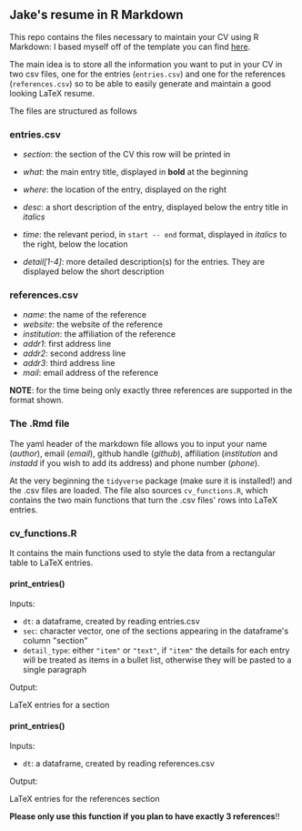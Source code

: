 ## Jake's resume in R Markdown

This repo contains the files necessary to maintain your CV using R Markdown: I based myself off of the template you can find [here](https://github.com/jakegut/resume). 

The main idea is to store all the information you want to put in your CV in two csv files, one for the entries (`entries.csv`) and one for the references (`references.csv`) so to be able to easily generate and maintain a good looking LaTeX resume.

The files are structured as follows

### entries.csv

- _section_: the section of the CV this row will be printed in

- _what_: the main entry title, displayed in __bold__ at the beginning
- _where_: the location of the entry, displayed on the right
- _desc_: a short description of the entry, displayed below the entry title in _italics_
- _time_: the relevant period, in `start -- end` format, displayed in _italics_ to the right, below the location
- _detail[1-4]_: more detailed description(s) for the entries. They are displayed below the short description

### references.csv


- _name_: the name of the  reference
- _website_: the website of the reference
- _institution_: the affiliation of the reference
- _addr1_: first address line
- _addr2_: second address line
- _addr3_: third address line
- _mail_: email address of the reference

__NOTE__: for the time being only exactly three references are supported in the format shown.

### The .Rmd file

The yaml header of the markdown file allows you to input your name (_author_), email (_email_), github handle (_github_), affiliation (_institution_ and _instadd_ if you wish to add its address) and phone number (_phone_).

At the very beginning the `tidyverse` package (make sure it is installed!) and the .csv files are loaded. The file also sources `cv_functions.R`, which contains the two main functions that turn the .csv files' rows into LaTeX entries.

### cv_functions.R

It contains the main functions used to style the data from a rectangular table to LaTeX entries.

#### print_entries()

Inputs:

- `dt`: a dataframe, created by reading entries.csv
- `sec`: character vector, one of the sections appearing in the dataframe's column "section"
- `detail_type`: either `"item"` or `"text"`, if `"item"` the details for each entry will be treated as items in a bullet list, otherwise they will be pasted to a single paragraph

Output: 

LaTeX entries for a section

#### print_entries()

Inputs:

- `dt`: a dataframe, created by reading references.csv

Output: 

LaTeX entries for the references section

__Please only use this function if you plan to have exactly 3 references__!!
